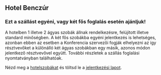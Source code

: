 <h2 class="fs-section-title">Hotel Benczúr</h2>
<h3 class="fs-subtitle">Ezt a szállást egyéni, vagy két fős foglalás esetén ajánljuk!</h3>

A hotelben 1 illetve 2 ágyas szobák állnak rendelkezésre, felújított illetve standard minőségben. A két fős szobákba egyéni jelentkezés is lehetséges, azonban ebben az esetben a Konferencia szervezői fogják elhelyezni az így résztvevőket a különálló két ágyas szobákban egy másik, azonos módon jelentkező résztvevővel együtt. További részletek a szállás foglalási nyomtatványban találhatóak.

Nézd meg a <a href="http://www.hotelbenczur.hu/en" target="_blank">hotelszobákat</a> és töltsd le a <a href="/forms/benczur-hu.docx">jelentkezési lapot</a>.
